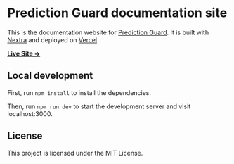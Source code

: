 # Prediction Guard documentation site

This is the documentation website for [Prediction Guard](https://predictionguard.com). It is built with [Nextra](https://nextra.site) and deployed on [Vercel](https://vercel.com)

[**Live Site →**](https://docs.predictionguard.com)

## Local development

First, run `npm install` to install the dependencies.

Then, run `npm run dev` to start the development server and visit localhost:3000.

## License

This project is licensed under the MIT License.
